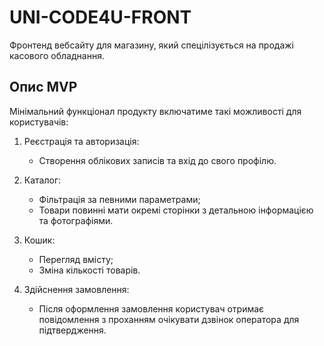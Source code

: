 # UNI-CODE4U-FRONT

Фронтенд вебсайту для магазину, який спецілізується на продажі касового обладнання. 

## Опис MVP

Мінімальний функціонал продукту включатиме такі можливості для користувачів:
1. Реєстрація та авторизація:
   * Створення облікових записів та вхід до свого профілю.

2. Каталог:
   * Фільтрація за певними параметрами;
   * Товари повинні мати окремі сторінки з детальною інформацією та фотографіями.

3. Кошик:
   * Перегляд вмісту;
   * Зміна кількості товарів.

4. Здійснення замовлення:
   * Після оформлення замовлення користувач отримає повідомлення з проханням очікувати дзвінок оператора для підтвердження.
